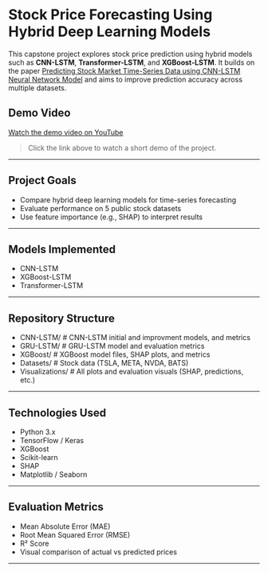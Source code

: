 # Stock Price Forecasting Using Hybrid Deep Learning Models

This capstone project explores stock price prediction using hybrid models such as **CNN-LSTM**, **Transformer-LSTM**, and **XGBoost-LSTM**. It builds on the paper [Predicting Stock Market Time-Series Data using CNN-LSTM Neural Network Model](https://arxiv.org/abs/2305.14378) and aims to improve prediction accuracy across multiple datasets.

## Demo Video

[Watch the demo video on YouTube](https://youtu.be/kpocSXYlyy8)

> Click the link above to watch a short demo of the project.

---

## Project Goals
- Compare hybrid deep learning models for time-series forecasting
- Evaluate performance on 5 public stock datasets
- Use feature importance (e.g., SHAP) to interpret results

---

## Models Implemented
- CNN-LSTM
- XGBoost-LSTM
- Transformer-LSTM

---

## Repository Structure
- CNN-LSTM/ # CNN-LSTM initial and improvment models, and metrics
- GRU-LSTM/ # GRU-LSTM model and evaluation metrics
- XGBoost/ # XGBoost model files, SHAP plots, and metrics
- Datasets/ # Stock data (TSLA, META, NVDA, BATS)
- Visualizations/ # All plots and evaluation visuals (SHAP, predictions, etc.)

---

## Technologies Used
- Python 3.x
- TensorFlow / Keras
- XGBoost
- Scikit-learn
- SHAP
- Matplotlib / Seaborn

---

## Evaluation Metrics
- Mean Absolute Error (MAE)
- Root Mean Squared Error (RMSE)
- R² Score
- Visual comparison of actual vs predicted prices

---


